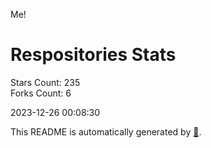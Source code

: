 Me!

# Respositories Stats
Stars Count: 235  
Forks Count: 6

2023-12-26 00:08:30  

This README is automatically generated by [🐰](https://github.com/rnitta/rnitta).
